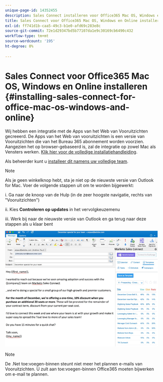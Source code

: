 ```yaml
---
unique-page-id: 14352455
description: Sales Connect installeren voor Office365 Mac OS, Windows en Online - Marketo Docs - Productdocumentatie
title: Sales Connect voor Office365 Mac OS, Windows en Online installeren
exl-id: ff741d1b-caa5-49c3-b1e0-afd69c283e8c
source-git-commit: 72e1d29347bd5b77107da1e9c30169cb6490c432
workflow-type: tm+mt
source-wordcount: '195'
ht-degree: 0%

---
```


# Sales Connect voor Office365 Mac OS, Windows en Online installeren {#installing-sales-connect-for-office-mac-os-windows-and-online}

Wij hebben een integratie met de Apps van het Web van Vooruitzichten gecreeerd. De Apps van het Web van vooruitzichten is een versie van Vooruitzichten die van het Bureau 365 abonnement worden voorzien. Aangezien het op browser-gebaseerd is, zal de integratie op zowel Mac als Vensters werken. [Klik hier voor de volledige installatiehandleiding](https://s3.amazonaws.com/tout-user-store/outlook-mac/assets/install_tout_add-in_outlook_mac.pdf).

Als beheerder kunt u [installeer dit namens uw volledige team](https://docs.microsoft.com/en-us/office365/admin/manage/manage-deployment-of-add-ins?view=o365-worldwide).

>[!NOTE]
>
>Als je geen winkelknop hebt, sta je niet op de nieuwste versie van Outlook for Mac. Voer de volgende stappen uit om te worden bijgewerkt:
>
>i. Ga naar de knoop van de Hulp (in de zeer hoogste navigatie, rechts van &quot;Vooruitzichten&quot;)
>
>ii. Kies **Controleren op updates** in het vervolgkeuzemenu
>
>iii. Werk bij naar de nieuwste versie van Outlook en ga terug naar deze stappen als u klaar bent

![](assets/one.png)

>[!NOTE]
>
>De .Net toe:voegen-binnen steunt niet meer het plannen e-mails van Vooruitzichten. U zult aan toe:voegen-binnen Office365 moeten bijwerken om e-mail te plannen.
